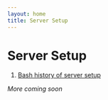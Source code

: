 ```yaml
---
layout: home
title: Server Setup
---
```


# Server Setup

1. [Bash history of server setup](https://github.com/dhornbein/DataAnywhere/blob/master/occupysandy/system/latest_hist.txt)

*More coming soon*